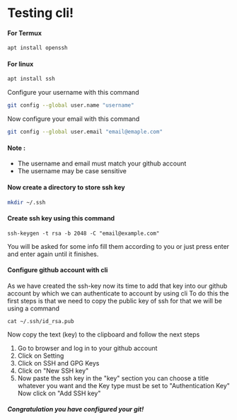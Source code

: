 # Testing cli!


#### For Termux
```bash
apt install openssh
```

#### For linux

```bash
apt install ssh
```

Configure your username with this command

```bash
git config --global user.name "username"
```

Now configure your email with this command
```bash
git config --global user.email "email@emaple.com"
```

#### Note :
- The username and email must match your github account
- The username may be case sensitive

#### Now create a directory to store ssh key
```bash
mkdir ~/.ssh
```

#### Create ssh key using this command
```
ssh-keygen -t rsa -b 2048 -C "email@example.com"
```


You will be asked for some info fill them according to you or just press enter and enter again until it finishes.


#### Configure github account with cli

As we have created the ssh-key now its time to add that key into our github account by which we can authenticate to account by using cli
To do this the first steps is that we need to copy the public key of ssh for that we will be using a command

```
cat ~/.ssh/id_rsa.pub
```


Now copy the text (key) to the clipboard and follow the next steps 

1. Go to browser and log in to your github account
2. Click on Setting
3. Click on SSH and GPG Keys
4. Click on "New SSH key"
5. Now paste the ssh key in the "key" section
you can choose a title whatever you want and the Key type must be set to "Authentication Key"
Now click on "Add SSH key"


##### Congratulation you have configured your git!

